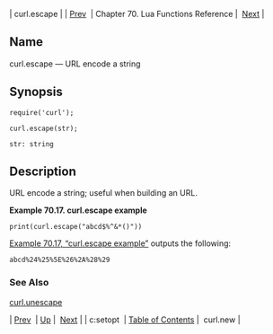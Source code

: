 | curl.escape |
| [Prev](lua.ref.curl.c_setopt)  | Chapter 70. Lua Functions Reference |  [Next](lua.ref.curl.new) |

<a name="lua.ref.curl.escape"></a>
## Name

curl.escape — URL encode a string

<a name="idp15648032"></a>
## Synopsis

`require('curl');`

`curl.escape(str);`

`str: string`<a name="idp15651712"></a>
## Description

URL encode a string; useful when building an URL.

<a name="lua.ref.curl.escape.example"></a>

**Example 70.17. curl.escape example**

`print(curl.escape("abcd$%^&*()"))`

[Example 70.17, “curl.escape example”](lua.ref.curl.escape#lua.ref.curl.escape.example "Example 70.17. curl.escape example") outputs the following:

`abcd%24%25%5E%26%2A%28%29`<a name="idp15656992"></a>
### See Also

[curl.unescape](lua.ref.curl.unescape "curl.unescape")

| [Prev](lua.ref.curl.c_setopt)  | [Up](lua.function.details) |  [Next](lua.ref.curl.new) |
| c:setopt  | [Table of Contents](index) |  curl.new |

